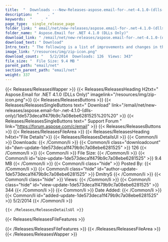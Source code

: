 ```yaml
---
title:  "  Downloads ---New-Releases-aspose.email-for-.net-4.1.0-(dlls-only) . " 
description:  "    . " 
keywords:  "    . " 
page_type:  single_release_page
folder_link: " email/net/new-releases/aspose.email-for-.net-4.1.0-(dlls-only)/"
folder_name: " Aspose.Email for .NET 4.1.0 (DLLs Only)"
download_link: " /email/net/new-releases/aspose.email-for-.net-4.1.0-(dlls-only)/1de573deca1f479b9c7a08ebe6281525"
download_text: " Download"
Intro_text: " The following is a list of improvements and changes in this release of Aspose.Em..."
image_link: "/resources/img/zip-icon.png"
download_count: "   5/2/2014  Downloads: 126  Views: 343"
file_size: "  File Size: 9.4 MB "
parent_path: "email/net"
section_parent_path: "email/net"
weight: 337
---
```


{{< Releases/ReleasesWapper >}}
  {{< Releases/ReleasesHeading H2txt=" Aspose.Email for .NET 4.1.0 (DLLs Only)" imagelink="/resources/img/zip-icon.png">}}
  {{< Releases/ReleasesButtons >}}
    {{< Releases/ReleasesSingleButtons text=" Download" link="/email/net/new-releases/aspose.email-for-.net-4.1.0-(dlls-only)/1de573deca1f479b9c7a08ebe6281525%20%20" >}}
    {{< Releases/ReleasesSingleButtons text=" Support Forum " link="https://forum.aspose.com/c/email" >}}
  {{< Releases/ReleasesButtons >}}
  {{< Releases/ReleasesFileArea >}}
    {{< Releases/ReleasesHeading h4txt="File Details">}}
    {{< Releases/ReleasesDetailsUl >}}
            {{< Common/li  >}} Downloads: {{< /Common/li >}} 
      {{< Common/li class="downloadcount" id="dwn-update-1de573deca1f479b9c7a08ebe6281525" >}} 126 {{< /Common/li >}} 
      {{< Common/li  >}} File Size: {{< /Common/li >}} 
      {{< Common/li id="size-update-1de573deca1f479b9c7a08ebe6281525" >}} 9.4 MB {{< /Common/li >}} 
      {{< Common/li  class="hide" >}} Posted By: {{< /Common/li >}} 
      {{< Common/li class="hide" id="author-update-1de573deca1f479b9c7a08ebe6281525" >}} DmitryS {{< /Common/li >}} 
      {{< Common/li class="hide"  >}} Views: {{< /Common/li >}} 
      {{< Common/li class="hide" id="view-update-1de573deca1f479b9c7a08ebe6281525" >}} 344 {{< /Common/li >}} 
      {{< Common/li  >}} Date Added: {{< /Common/li >}} 
      {{< Common/li id="added-update-1de573deca1f479b9c7a08ebe6281525" >}} 5/2/2014 {{< /Common/li >}} 

    {{< /Releases/ReleasesDetailsUl >}}

  {{< Releases/ReleasesFileFeatures >}}
      
  {{< /Releases/ReleasesFileFeatures >}}
 {{< /Releases/ReleasesFileArea >}}
{{< /Releases/ReleasesWapper >}}


